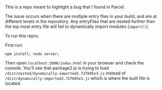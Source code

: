 This is a repo meant to highlight a bug that I found in Parcel.

The issue occurs when there are multiple entry files in your build, and are at different levels in the repository. Any entryFiles that are nested further than the top most entry file will fail to dynamically import modules (`import()`).

To run this repro.

First run:
```
npm install; node server;
```

Then open `localhost:3000/index.html` in your browser and check the console. You'll see that package2.js is trying to load `/dist/nested/dynamically-imported2.72f605e3.js` instead of `/dist/dynamically-imported2.72f605e3.js` which is where the built file is located.